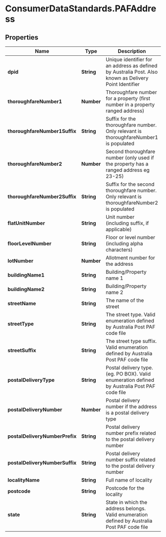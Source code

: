 # ConsumerDataStandards.PAFAddress

## Properties
Name | Type | Description | Notes
------------ | ------------- | ------------- | -------------
**dpid** | **String** | Unique identifier for an address as defined by Australia Post.  Also known as Delivery Point Identifier | [optional] 
**thoroughfareNumber1** | **Number** | Thoroughfare number for a property (first number in a property ranged address) | [optional] 
**thoroughfareNumber1Suffix** | **String** | Suffix for the thoroughfare number. Only relevant is thoroughfareNumber1 is populated | [optional] 
**thoroughfareNumber2** | **Number** | Second thoroughfare number (only used if the property has a ranged address eg 23-25) | [optional] 
**thoroughfareNumber2Suffix** | **String** | Suffix for the second thoroughfare number. Only relevant is thoroughfareNumber2 is populated | [optional] 
**flatUnitNumber** | **String** | Unit number (including suffix, if applicable) | [optional] 
**floorLevelNumber** | **String** | Floor or level number (including alpha characters) | [optional] 
**lotNumber** | **Number** | Allotment number for the address | [optional] 
**buildingName1** | **String** | Building/Property name 1 | [optional] 
**buildingName2** | **String** | Building/Property name 2 | [optional] 
**streetName** | **String** | The name of the street | [optional] 
**streetType** | **String** | The street type. Valid enumeration defined by Australia Post PAF code file | [optional] 
**streetSuffix** | **String** | The street type suffix. Valid enumeration defined by Australia Post PAF code file | [optional] 
**postalDeliveryType** | **String** | Postal delivery type. (eg. PO BOX). Valid enumeration defined by Australia Post PAF code file | [optional] 
**postalDeliveryNumber** | **Number** | Postal delivery number if the address is a postal delivery type | [optional] 
**postalDeliveryNumberPrefix** | **String** | Postal delivery number prefix related to the postal delivery number | [optional] 
**postalDeliveryNumberSuffix** | **String** | Postal delivery number suffix related to the postal delivery number | [optional] 
**localityName** | **String** | Full name of locality | 
**postcode** | **String** | Postcode for the locality | 
**state** | **String** | State in which the address belongs. Valid enumeration defined by Australia Post PAF code file | 


